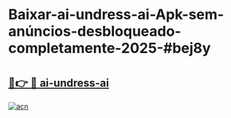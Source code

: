# Baixar-ai-undress-ai-Apk-sem-anúncios-desbloqueado-completamente-2025-#bej8y

# <h2><a href="https://ainizakaria.my?title=ai-undress-ai&ref=24M">🔗👉 🔴 ai-undress-ai</a></h2>

[![acn](https://github.com/user-attachments/assets/0f9c940e-d8b0-45ae-aac7-cd30a18b3e1c)](https://ainizakaria.my?title=ai-undress-ai&ref=24M)

